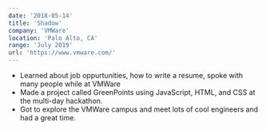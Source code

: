 ```yaml
---
date: '2018-05-14'
title: 'Shadow'
company: 'VMWare'
location: 'Palo Alto, CA'
range: 'July 2019'
url: 'https://www.vmware.com/'
---
```


- Learned about job oppurtunities, how to write a resume, spoke with many people while at VMWare
- Made a project called GreenPoints using JavaScript, HTML, and CSS at the multi-day hackathon.
- Got to explore the VMWare campus and meet lots of cool engineers and had a great time.

